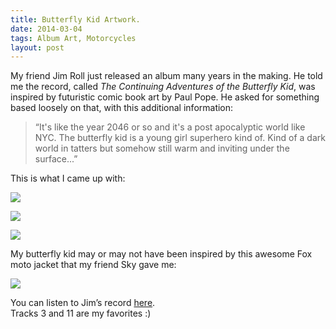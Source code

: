 ```yaml
---
title: Butterfly Kid Artwork.
date: 2014-03-04
tags: Album Art, Motorcycles
layout: post
---
```


My friend Jim Roll just released an album many years in the making.  He told me the record, called *The Continuing Adventures of the Butterfly Kid*, was inspired by futuristic comic book art by Paul Pope. He asked for something based loosely on that, with this additional information:
>“It's like the year 2046 or so and it's a post apocalyptic world like NYC. The butterfly kid is a young girl superhero kind of.  Kind of a dark world in tatters but somehow still warm and inviting under the surface...”

This is what I came up with:

![](http://jenny.smharley.com/blog/2015/butterfly-kid-artwork/butterfly-kid-artwork-1.png)

![](http://jenny.smharley.com/blog/2015/butterfly-kid-artwork/butterfly-kid-artwork-2.png)

![](http://jenny.smharley.com/blog/2015/butterfly-kid-artwork/butterfly-kid-artwork-3.jpg)

My butterfly kid may or may not have been inspired by this awesome Fox moto jacket that my friend Sky gave me:

![](http://jenny.smharley.com/blog/2015/butterfly-kid-artwork/butterfly-kid-artwork-4.jpg)

You can listen to Jim’s record [here](https://jimroll.bandcamp.com/album/the-continuing-adventures-of-the-butterfly-kid).
<br>Tracks 3 and 11 are my favorites :)
